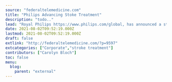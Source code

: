 ```yaml
---
source: "federaltelemedicine.com"
title: "Philips Advancing Stoke Treatment"
description: "todo.."
lead: "Royal Philips https://www.philips.com/global, has announced a strategic partnership agreement with NICO.LAB, https://nico.lab.com, a MedTech stroke care company. Philips Image Guide Therapy System called Azurion will work with NICO.LABs cloud-based end-to-end AI based stroke triage and management solution, called StrokeViewer that aims to optimize stroke workflow. StrokeViewer is able to analyze CT scan data with AI, ..."
date: 2021-08-02T09:52:19.000Z
lastmod: 2021-08-02T09:52:19.000Z
draft: false
extlink: "http://federaltelemedicine.com/?p=9597"
extcategories: ["Corporate","stroke treatment"]
contributors: ["Carolyn Bloch"]
toc: false
menu:
  blog:
    parent: "external"
---
```

